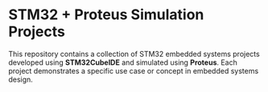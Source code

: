 # STM32 + Proteus Simulation Projects

This repository contains a collection of STM32 embedded systems projects developed using **STM32CubeIDE** and simulated using **Proteus**. Each project demonstrates a specific use case or concept in embedded systems design.
